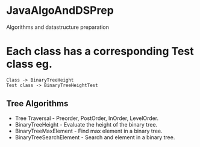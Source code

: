 # JavaAlgoAndDSPrep
Algorithms and datastructure preparation

# Each class has a corresponding Test class eg. 
	Class -> BinaryTreeHeight 
	Test class -> BinaryTreeHeightTest

## Tree Algorithms
- Tree Traversal - Preorder, PostOrder, InOrder, LevelOrder.
- BinaryTreeHeight - Evaluate the height of the binary tree.
- BinaryTreeMaxElement - Find max element in a binary tree.
- BinaryTreeSearchElement - Search and element in a binary tree.


